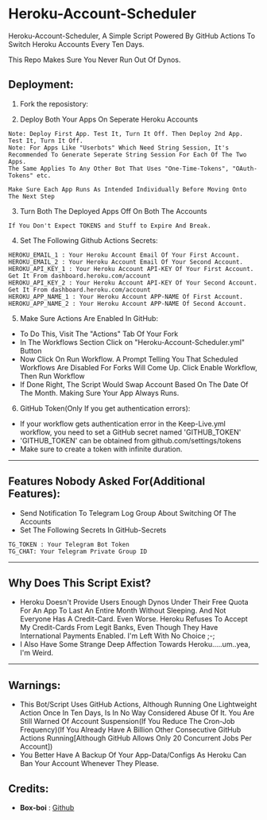 Heroku-Account-Scheduler
===============

Heroku-Account-Scheduler, A Simple Script Powered By GitHub Actions To Switch Heroku Accounts Every Ten Days.

This Repo Makes Sure You Never Run Out Of Dynos.

Deployment:
----------

1. Fork the reposistory:

2. Deploy Both Your Apps On Seperate Heroku Accounts

```
Note: Deploy First App. Test It, Turn It Off. Then Deploy 2nd App. Test It, Turn It Off.
Note: For Apps Like "Userbots" Which Need String Session, It's Recommended To Generate Seperate String Session For Each Of The Two Apps.
The Same Applies To Any Other Bot That Uses "One-Time-Tokens", "OAuth-Tokens" etc.
```

```
Make Sure Each App Runs As Intended Individually Before Moving Onto The Next Step
```
3. Turn Both The Deployed Apps Off On Both The Accounts

```
If You Don't Expect TOKENS and Stuff to Expire And Break.
```
4. Set The Following Github Actions Secrets:

```
HEROKU_EMAIL_1 : Your Heroku Account Email Of Your First Account.
HEROKU_EMAIL_2 : Your Heroku Account Email Of Your Second Account.
HEROKU_API_KEY_1 : Your Heroku Account API-KEY Of Your First Account. Get It From dashboard.heroku.com/account
HEROKU_API_KEY_2 : Your Heroku Account API-KEY Of Your Second Account. Get It From dashboard.heroku.com/account
HEROKU_APP_NAME_1 : Your Heroku Account APP-NAME Of First Account.
HEROKU_APP_NAME_2 : Your Heroku Account APP-NAME Of Second Account.
```
5. Make Sure Actions Are Enabled In GitHub:
- To Do This, Visit The "Actions" Tab Of Your Fork
- In The Workflows Section Click on "Heroku-Account-Scheduler.yml" Button
- Now Click On Run Workflow. A Prompt Telling You That Scheduled Workflows Are Disabled For Forks Will Come Up. Click Enable Workflow, Then Run Workflow
- If Done Right, The Script Would Swap Account Based On The Date Of The Month. Making Sure Your App Always Runs.

6. GitHub Token(Only If you get authentication errors):
- If your workflow gets authentication error in the Keep-Live.yml workflow, you need to set a GitHub secret named 'GITHUB_TOKEN'
- 'GITHUB_TOKEN' can be obtained from github.com/settings/tokens
- Make sure to create a token with infinite duration.

-------

Features Nobody Asked For(Additional Features):
----------

- Send Notification To Telegram Log Group About Switching Of The Accounts
- Set The Following Secrets In GitHub-Secrets

```
TG_TOKEN : Your Telegram Bot Token
TG_CHAT: Your Telegram Private Group ID
```

-------

Why Does This Script Exist?
----------

- Heroku Doesn't Provide Users Enough Dynos Under Their Free Quota For An App To Last An Entire Month Without Sleeping. And Not Everyone Has A Credit-Card. Even Worse. Heroku Refuses To Accept My Credit-Cards From Legit Banks, Even Though They Have International Payments Enabled. I'm Left With No Choice ;-;
- I Also Have Some Strange Deep Affection Towards Heroku.....um..yea, I'm Weird.

-------

## **Warnings:**
- This Bot/Script Uses GitHub Actions, Although Running One Lightweight Action Once In Ten Days, Is In No Way Considered Abuse Of It. You Are Still Warned Of Account Suspension(If You Reduce The Cron-Job Frequency)(If You Already Have A Billion Other Consecutive GitHub Actions Running[Although GitHub Allows Only 20 Concurrent Jobs Per Account])
- You Better Have A Backup Of Your App-Data/Configs As Heroku Can Ban Your Account Whenever They Please.

## **Credits:**
  * **Box-boi** : [Github](https://github.com/Box-boi)
